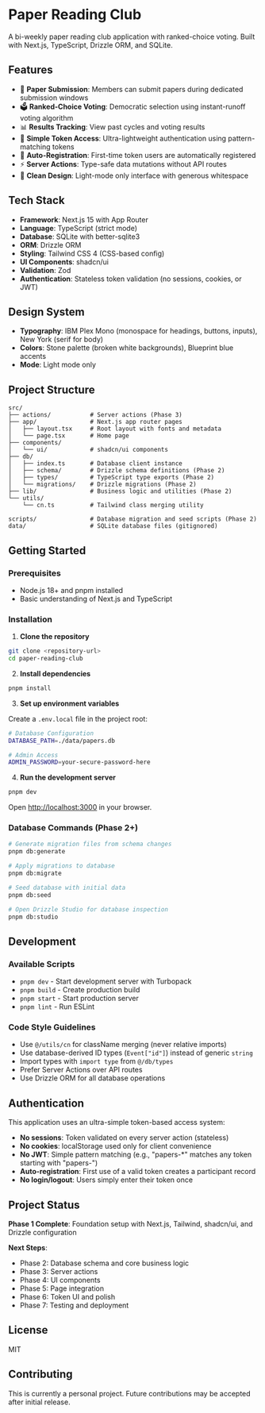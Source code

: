 # Paper Reading Club

A bi-weekly paper reading club application with ranked-choice voting. Built with Next.js, TypeScript, Drizzle ORM, and SQLite.

## Features

- 📝 **Paper Submission**: Members can submit papers during dedicated submission windows
- 🗳️ **Ranked-Choice Voting**: Democratic selection using instant-runoff voting algorithm
- 📊 **Results Tracking**: View past cycles and voting results
- 🔑 **Simple Token Access**: Ultra-lightweight authentication using pattern-matching tokens
- 👥 **Auto-Registration**: First-time token users are automatically registered
- ⚡ **Server Actions**: Type-safe data mutations without API routes
- 🎨 **Clean Design**: Light-mode only interface with generous whitespace

## Tech Stack

- **Framework**: Next.js 15 with App Router
- **Language**: TypeScript (strict mode)
- **Database**: SQLite with better-sqlite3
- **ORM**: Drizzle ORM
- **Styling**: Tailwind CSS 4 (CSS-based config)
- **UI Components**: shadcn/ui
- **Validation**: Zod
- **Authentication**: Stateless token validation (no sessions, cookies, or JWT)

## Design System

- **Typography**: IBM Plex Mono (monospace for headings, buttons, inputs), New York (serif for body)
- **Colors**: Stone palette (broken white backgrounds), Blueprint blue accents
- **Mode**: Light mode only

## Project Structure

```
src/
├── actions/           # Server actions (Phase 3)
├── app/               # Next.js app router pages
│   ├── layout.tsx     # Root layout with fonts and metadata
│   └── page.tsx       # Home page
├── components/
│   └── ui/            # shadcn/ui components
├── db/
│   ├── index.ts       # Database client instance
│   ├── schema/        # Drizzle schema definitions (Phase 2)
│   ├── types/         # TypeScript type exports (Phase 2)
│   └── migrations/    # Drizzle migrations (Phase 2)
├── lib/               # Business logic and utilities (Phase 2)
└── utils/
    └── cn.ts          # Tailwind class merging utility

scripts/               # Database migration and seed scripts (Phase 2)
data/                  # SQLite database files (gitignored)
```

## Getting Started

### Prerequisites

- Node.js 18+ and pnpm installed
- Basic understanding of Next.js and TypeScript

### Installation

1. **Clone the repository**

```bash
git clone <repository-url>
cd paper-reading-club
```

2. **Install dependencies**

```bash
pnpm install
```

3. **Set up environment variables**

Create a `.env.local` file in the project root:

```bash
# Database Configuration
DATABASE_PATH=./data/papers.db

# Admin Access
ADMIN_PASSWORD=your-secure-password-here
```

4. **Run the development server**

```bash
pnpm dev
```

Open [http://localhost:3000](http://localhost:3000) in your browser.

### Database Commands (Phase 2+)

```bash
# Generate migration files from schema changes
pnpm db:generate

# Apply migrations to database
pnpm db:migrate

# Seed database with initial data
pnpm db:seed

# Open Drizzle Studio for database inspection
pnpm db:studio
```

## Development

### Available Scripts

- `pnpm dev` - Start development server with Turbopack
- `pnpm build` - Create production build
- `pnpm start` - Start production server
- `pnpm lint` - Run ESLint

### Code Style Guidelines

- Use `@/utils/cn` for className merging (never relative imports)
- Use database-derived ID types (`Event["id"]`) instead of generic `string`
- Import types with `import type` from `@/db/types`
- Prefer Server Actions over API routes
- Use Drizzle ORM for all database operations

## Authentication

This application uses an ultra-simple token-based access system:

- **No sessions**: Token validated on every server action (stateless)
- **No cookies**: localStorage used only for client convenience
- **No JWT**: Simple pattern matching (e.g., "papers-\*" matches any token starting with "papers-")
- **Auto-registration**: First use of a valid token creates a participant record
- **No login/logout**: Users simply enter their token once

## Project Status

**Phase 1 Complete**: Foundation setup with Next.js, Tailwind, shadcn/ui, and Drizzle configuration

**Next Steps**:

- Phase 2: Database schema and core business logic
- Phase 3: Server actions
- Phase 4: UI components
- Phase 5: Page integration
- Phase 6: Token UI and polish
- Phase 7: Testing and deployment

## License

MIT

## Contributing

This is currently a personal project. Future contributions may be accepted after initial release.
